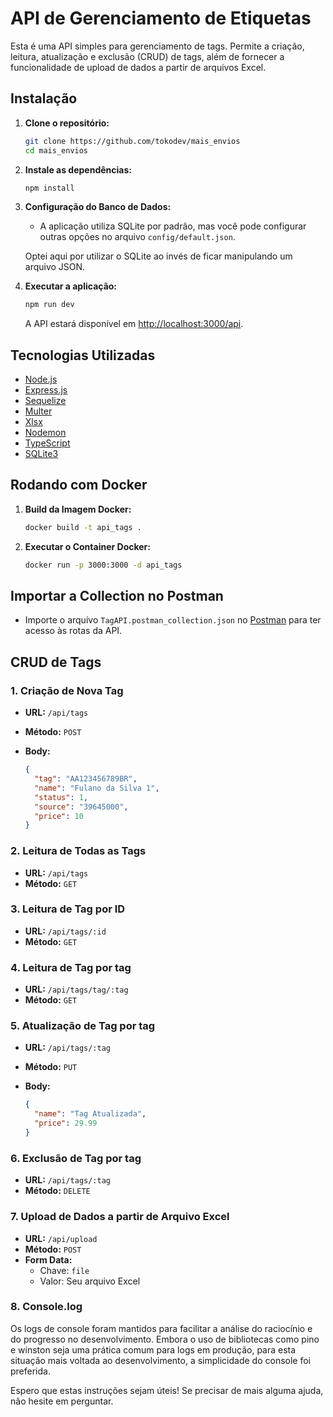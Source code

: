 # API de Gerenciamento de Etiquetas

Esta é uma API simples para gerenciamento de tags. Permite a criação, leitura, atualização e exclusão (CRUD) de tags, além de fornecer a funcionalidade de upload de dados a partir de arquivos Excel.

## Instalação

1. **Clone o repositório:**

   ```bash
   git clone https://github.com/tokodev/mais_envios
   cd mais_envios
   ```

2. **Instale as dependências:**

   ```bash
   npm install
   ```

3. **Configuração do Banco de Dados:**

   - A aplicação utiliza SQLite por padrão, mas você pode configurar outras opções no arquivo `config/default.json`.

   Optei aqui por utilizar o SQLite ao invés de ficar manipulando um arquivo JSON.

4. **Executar a aplicação:**

   ```bash
   npm run dev
   ```

   A API estará disponível em [http://localhost:3000/api](http://localhost:3000/api).

## Tecnologias Utilizadas

- [Node.js](https://nodejs.org/)
- [Express.js](https://expressjs.com/)
- [Sequelize](https://sequelize.org/)
- [Multer](https://github.com/expressjs/multer)
- [Xlsx](https://github.com/exceljs/exceljs)
- [Nodemon](https://nodemon.io/)
- [TypeScript](https://www.typescriptlang.org/)
- [SQLite3](https://www.sqlite.org/index.html)

## Rodando com Docker

1. **Build da Imagem Docker:**

   ```bash
   docker build -t api_tags .
   ```

2. **Executar o Container Docker:**

   ```bash
   docker run -p 3000:3000 -d api_tags
   ```

## Importar a Collection no Postman

- Importe o arquivo `TagAPI.postman_collection.json` no [Postman](https://www.postman.com/) para ter acesso às rotas da API.

## CRUD de Tags

### 1. Criação de Nova Tag

- **URL:** `/api/tags`
- **Método:** `POST`
- **Body:**

  ```json
  {
    "tag": "AA123456789BR",
    "name": "Fulano da Silva 1",
    "status": 1,
    "source": "39645000",
    "price": 10
  }
  ```

### 2. Leitura de Todas as Tags

- **URL:** `/api/tags`
- **Método:** `GET`

### 3. Leitura de Tag por ID

- **URL:** `/api/tags/:id`
- **Método:** `GET`

### 4. Leitura de Tag por tag

- **URL:** `/api/tags/tag/:tag`
- **Método:** `GET`

### 5. Atualização de Tag por tag

- **URL:** `/api/tags/:tag`
- **Método:** `PUT`
- **Body:**

  ```json
  {
    "name": "Tag Atualizada",
    "price": 29.99
  }
  ```

### 6. Exclusão de Tag por tag

- **URL:** `/api/tags/:tag`
- **Método:** `DELETE`

### 7. Upload de Dados a partir de Arquivo Excel

- **URL:** `/api/upload`
- **Método:** `POST`
- **Form Data:**
  - Chave: `file`
  - Valor: Seu arquivo Excel

### 8. Console.log

Os logs de console foram mantidos para facilitar a análise do raciocínio e do progresso no desenvolvimento. Embora o uso de bibliotecas como pino e winston seja uma prática comum para logs em produção, para esta situação mais voltada ao desenvolvimento, a simplicidade do console foi preferida.

Espero que estas instruções sejam úteis! Se precisar de mais alguma ajuda, não hesite em perguntar.
